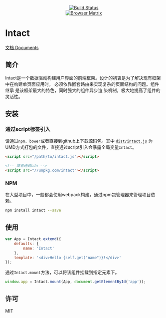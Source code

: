 <p align="center">
    <a href="https://travis-ci.org/Javey/Intact.svg?branch=master">
        <img src="https://travis-ci.org/Javey/Intact.svg?branch=master" alt="Build Status">
    </a>
    <br />
    <a href="https://saucelabs.com/u/Intactjs">
        <img src="https://saucelabs.com/browser-matrix/Intactjs.svg" alt="Browser Matrix">
    </a> 
</p>

# Intact

[文档 Documents](http://javey.github.io/intact/#/document/start)

## 简介

Intact是一个数据驱动构建用户界面的前端框架。设计的初衷是为了解决现有框架中在构建单页面应用时，
必须依靠嵌套路由来实现复杂的页面结构的问题。组件继承 是该框架最大的特色，同时强大的组件异步渲
染机制，极大地提高了组件的灵活性。

## 安装

### 通过script标签引入

请通过`npm`、`bower`或者直接到github上下载源码包。其中
[`dist/intact.js`](https://raw.githubusercontent.com/Javey/Intact/master/dist/intact.js)
为UMD方式打包的文件，直接通过script引入会暴露全局变量`Intact`。

```html
<script src="/path/to/intact.js"></script>

<!-- 或者通过cdn -->
<script src="//unpkg.com/intact"></script>
```

### NPM

在大型项目中，一般都会使用webpack构建，通过npm包管理器来管理项目依赖。

```bash
npm install intact --save
```

## 使用

```js
var App = Intact.extend({
    defaults: {
        name: 'Intact'
    },
    template: '<div>Hello {self.get("name")}!</div>'
});
```

通过`Intact.mount`方法，可以将该组件挂载到指定元素下。

```js
window.app = Intact.mount(App, document.getElementById('app'));
```
## 许可

MIT
